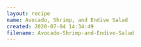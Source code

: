 ```yaml
---
layout: recipe
name: Avocado, Shrimp, and Endive Salad
created: 2020-07-04 14:34:49
filename: Avocado-Shrimp-and-Endive-Salad
---
```

